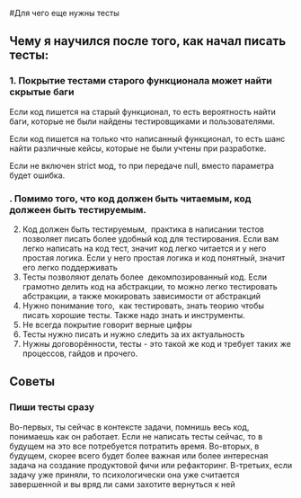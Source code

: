 #Для чего еще нужны тесты

## Чему я научился после того, как начал писать тесты:

### 1. Покрытие тестами старого функционала может найти скрытые баги
Если код пишется на старый функционал, то есть вероятность найти баги, которые не были найдены тестировщиками и пользователями.

Если код пишется на только что написанный функционал, то есть шанс найти различные кейсы, которые не были учтены при разработке.

Если не включен strict мод, то при передаче null, вместо параметра будет ошибка.


### . Помимо того, что код должен быть читаемым, код должеен быть тестируемым.


2. Код должен быть тестируемым,  практика в написании тестов позволяет писать более удобный код для тестирования.
Если вам легко написать на код тест, значит код легко читается и у него простая логика. Если у него простая логика и код понятный, значит его легко поддерживать
4. Тесты позволяют делать более  декомпозированный код. Если грамотно делить код на абстракции, то можно легко тестировать абстракции, а также мокировать зависимости от абстракций
3. Нужно понимание того,  как тестировать, знать теорию чтобы писать хорошие тесты. Также надо знать и инструменты. 
4. Не всегда покрытие говорит верные цифры
5. Тесты нужно писать и нужно следить за их актуальность
6. Нужны договорённости,  тесты - это такой же код и требует таких же процессов, гайдов и прочего. 



## Советы

### Пиши тесты сразу
Во-первых, ты сейчас в контексте задачи, помнишь весь код, понимаешь как он работает. Если не написать тесты сейчас, то в будущем на это все потребуется потратить время.
Во-вторых, в будущем, скорее всего будет более важная или более интересная задача на создание продуктовой фичи или рефакторинг.
В-третьих, если задачу уже приняли, то психологически она уже считается завершенной и вы вряд ли сами захотите вернуться к ней
